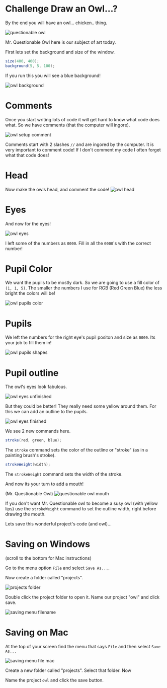 # Challenge Draw an Owl...?

By the end you will have an owl... chicken.. thing.

![questionable owl](/Assets/questionable-owl.png)

Mr. Questionable Owl here is our subject of art today.

First lets set the background and size of the window.

```java
size(400, 400);
background(5, 5, 100);
```

If you run this you will see a blue background!

![owl background](/Assets/owl-background.png)

# Comments
Once you start writing lots of code it will get hard to know what code does what. So we have comments (that the computer will ingore).

![owl setup comment](/Assets/owl-setup-comment.png)

Comments start with 2 slashes `//` and are ingored by the computer. It is very important to comment code! If I don't comment my code I often forget what that code does! 

# Head
Now make the owls head, and comment the code!
![owl head](/Assets/owl-head.png)

# Eyes
And now for the eyes!

![owl eyes](/Assets/owl-eyes.png)

I left some of the numbers as `0000`. Fill in all the `0000`'s with the correct number!

# Pupil Color
We want the pupils to be mostly dark. So we are going to use a fill color of `(1, 1, 5)`. The smaller the numbers I use for RGB (Red Green Blue) the less bright the colors will be!

![owl pupils color](/Assets/owl-pupils-color.png)

# Pupils
We left the numbers for the right eye's pupil positon and size as `0000`. Its your job to fill them in!

![owl pupils shapes](/Assets/owl-pupils-shapes.png)

# Pupil outline
The owl's eyes look fabulous.

![owl eyes unfinished](/Assets/owl-eyes-unfinished.png)

But they could be better! They really need some yellow around them. For this we can add an outline to the pupils.

![owl eyes finished](/Assets/owl-eyes-finished.png)

We see 2 new commands here.

```java
stroke(red, green, blue);
```

The `stroke` command sets the color of the outline or "stroke" (as in a painting brush's stroke).

```java
strokeWeight(width);
```

The `strokeWeight` command sets the width of the stroke.

And now its your turn to add a mouth!

(Mr. Questionable Owl)
![questionable owl mouth](/Assets/questionable-owl-mouth.png)

If you don't want Mr. Questionable owl to become a susy owl (with yellow lips) use the `strokeWeight` command to set the outline width, right before drawing the mouth.

Lets save this wonderful project's code (and owl)...

# Saving on Windows
(scroll to the bottom for Mac instructions)

Go to the menu option `File` and select `Save As...`.

Now create a folder called "projects".

![projects folder](/Assets/saving-menu-folder-windows.png)

Double click the project folder to open it. Name our project "owl" and click save.

![saving menu filename](/Assets/saving-menu-file-windows.png)

# Saving on Mac
At the top of your screen find the menu that says `File` and then select `Save As...`

![saving menu file mac](/Assets/saving-menu-file-mac.png)

Create a new folder called "projects". Select that folder. Now

Name the project `owl` and click the save button.
